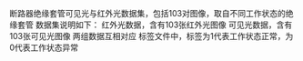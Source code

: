 断路器绝缘套管可见光与红外光数据集，包括103对图像，取自不同工作状态的绝缘套管
数据集说明如下：
红外光数据，含有103张红外光图像
可见光数据，含有103张可见光图像
两组数据互相对应
标签文件中，标签为1代表工作状态正常，为0代表工作状态异常
